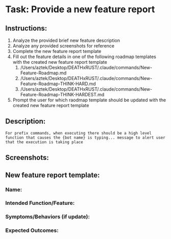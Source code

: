 # Task: Provide a new feature report



## Instructions:

1. Analyze the provided brief new feature description
2. Analyze any provided screenshots for reference
3. Complete the new feature report template
4. Fill out the feature details in one of the following roadmap templates with the created new feature report template
   1. /Users/aztek/Desktop/DEATHxRUST/.claude/commands/New-Feature-Roadmap.md
   1. /Users/aztek/Desktop/DEATHxRUST/.claude/commands/New-Feature-Roadmap-THINK-HARD.md
   1. /Users/aztek/Desktop/DEATHxRUST/.claude/commands/New-Feature-Roadmap-THINK-HARDEST.md
5. Prompt the user for which raodmap template should be updated with the created new feature report template




## Description:

```
For prefix commands, when executing there should be a high level function that causes the {bot name} is typing... message to alert user that the execution is taking place
```



## Screenshots:



## New feature report template:



### Name:



### Intended Function/Feature:



### Symptoms/Behaviors (if update):



### Expected Outcomes:

